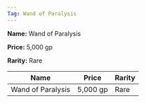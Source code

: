 ```yaml
---
Tag: Wand of Paralysis
---
```


**Name:** Wand of Paralysis

**Price:** 5,000 gp

**Rarity:** Rare

| Name     | Price     | Rarity     |
| -------- | --------- | ---------- |
| Wand of Paralysis | 5,000 gp | Rare |
